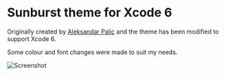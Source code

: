 # Sunburst theme for Xcode 6

Originally created by [Aleksandar Palic](http://skripted.ruhoh.com/2012/11/23/sunburst-theme-for-apple-xcode/) and the theme has been modified to support Xcode 6. 

Some colour and font changes were made to suit my needs.

![Screenshot](https://cloud.githubusercontent.com/assets/2159304/4535584/7f399928-4db6-11e4-8c25-d361a803d757.png)